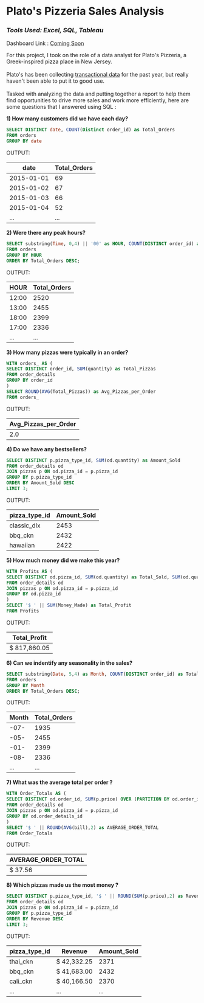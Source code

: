 # Plato's Pizzeria Sales Analysis
### *Tools Used: Excel, SQL, Tableau*

Dashboard Link : [Coming Soon](https://public.tableau.com/app/profile/chrisf03)

For this project, I took on the role of a data analyst for Plato's Pizzeria, a Greek-inspired pizza place in New Jersey.
<br><br>
Plato's has been collecting [transactional data](https://mavenanalytics.io/challenges/maven-pizza-challenge/4) for the past year, but really haven't been able to put it to good use. <br><br>Tasked with analyzing the data and putting together a report to help them find opportunities to drive more sales and work more efficiently, here are some questions that I answered using SQL : 

<b> 1) How many customers did we have each day? </b> 
```sql
SELECT DISTINCT date, COUNT(Distinct order_id) as Total_Orders
FROM orders
GROUP BY date
```
OUTPUT: 

|date|Total_Orders|
|----|------------|
|2015-01-01|69|
|2015-01-02|67|
|2015-01-03|66|
|2015-01-04|52|
|...|...|

<b> 2) Were there any peak hours? </b>
```sql
SELECT substring(Time, 0,4) || '00' as HOUR, COUNT(DISTINCT order_id) as Total_Orders
FROM orders
GROUP BY HOUR
ORDER BY Total_Orders DESC;
```
OUTPUT:

|HOUR|Total_Orders|
|----|------------|
|12:00|2520|
|13:00|2455|
|18:00|2399|
|17:00|2336|
|...|...|

<b> 3) How many pizzas were typically in an order? </b>
```sql
WITH orders_ AS (
SELECT DISTINCT order_id, SUM(quantity) as Total_Pizzas
FROM order_details
GROUP BY order_id
)
SELECT ROUND(AVG(Total_Pizzas)) as Avg_Pizzas_per_Order
FROM orders_
```
OUTPUT: 

|Avg_Pizzas_per_Order|
|------------|
|2.0|

<b> 4) Do we have any bestsellers? </b>
```sql
SELECT DISTINCT p.pizza_type_id, SUM(od.quantity) as Amount_Sold
FROM order_details od 
JOIN pizzas p ON od.pizza_id = p.pizza_id
GROUP BY p.pizza_type_id
ORDER BY Amount_Sold DESC
LIMIT 3;
```
OUTPUT:

|pizza_type_id|Amount_Sold|
|-------------|-----------|
|classic_dlx|2453|
|bbq_ckn|2432|
|hawaiian|2422|

<b> 5) How much money did we make this year? </b>
```sql
WITH Profits AS (
SELECT DISTINCT od.pizza_id, SUM(od.quantity) as Total_Sold, SUM(od.quantity) * p.price as Money_Made
FROM order_details od
JOIN pizzas p ON od.pizza_id = p.pizza_id
GROUP BY od.pizza_id
)
SELECT '$ ' || SUM(Money_Made) as Total_Profit
FROM Profits
```
OUTPUT:

|Total_Profit|
|------------|
|$ 817,860.05|

<b> 6) Can we indentify any seasonality in the sales? </b>
```sql
SELECT substring(Date, 5,4) as Month, COUNT(DISTINCT order_id) as Total_Orders
FROM orders
GROUP BY Month
ORDER BY Total_Orders DESC;
```
OUTPUT:

|Month|Total_Orders|
|----|------------|
|-07-|1935|
|-05-|2455|
|-01-|2399|
|-08-|2336|
|...|...|

<b> 7) What was the average total per order ? </b>
```sql
WITH Order_Totals AS (
SELECT DISTINCT od.order_id, SUM(p.price) OVER (PARTITION BY od.order_id) as bill
FROM order_details od
JOIN pizzas p ON od.pizza_id = p.pizza_id
GROUP BY od.order_details_id
)
SELECT '$ ' || ROUND(AVG(bill),2) as AVERAGE_ORDER_TOTAL
FROM Order_Totals
```
OUTPUT:

|AVERAGE_ORDER_TOTAL|
|------------|
|$ 37.56|

<b> 8) Which pizzas made us the most money ? </b>
```sql
SELECT DISTINCT p.pizza_type_id, '$ ' || ROUND(SUM(p.price),2) as Revenue, SUM(od.quantity) as Amount_Sold
FROM order_details od 
JOIN pizzas p ON od.pizza_id = p.pizza_id
GROUP BY p.pizza_type_id
ORDER BY Revenue DESC
LIMIT 3;
```
OUTPUT:

|pizza_type_id|Revenue|Amount_Sold|
|-------------|-------|-----------|
|thai_ckn|$ 42,332.25|2371|
|bbq_ckn|$ 41,683.00|2432|
|cali_ckn|$ 40,166.50|2370|
|...|...|...|

